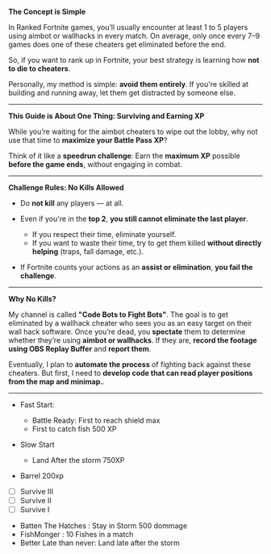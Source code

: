 **The Concept is Simple**

In Ranked Fortnite games, you’ll usually encounter at least 1 to 5 players using aimbot or wallhacks in every match. On average, only once every 7–9 games does one of these cheaters get eliminated before the end.

So, if you want to rank up in Fortnite, your best strategy is learning how **not to die to cheaters**.

Personally, my method is simple: **avoid them entirely**. If you're skilled at building and running away, let them get distracted by someone else.

---

**This Guide is About One Thing: Surviving and Earning XP**

While you’re waiting for the aimbot cheaters to wipe out the lobby, why not use that time to **maximize your Battle Pass XP**?

Think of it like a **speedrun challenge**:
Earn the **maximum XP** possible **before the game ends**, without engaging in combat.

---

**Challenge Rules: No Kills Allowed**

* Do **not kill** any players — at all.
* Even if you're in the **top 2**, **you still cannot eliminate the last player**.

  * If you respect their time, eliminate yourself.
  * If you want to waste their time, try to get them killed **without directly helping** (traps, fall damage, etc.).
* If Fortnite counts your actions as an **assist or elimination**, **you fail the challenge**.

---


**Why No Kills?**

My channel is called **"Code Bots to Fight Bots"**. The goal is to get eliminated by a wallhack cheater who sees you as an easy target on their wall hack software.
Once you’re dead, you **spectate** them to determine whether they’re using **aimbot or wallhacks**.
If they are, **record the footage using OBS Replay Buffer** and **report them**.

Eventually, I plan to **automate the process** of fighting back against these cheaters.
But first, I need to **develop code that can read player positions from the map and minimap.**.




 
------------------------------


- Fast Start:
  - Battle Ready: First to reach shield max
  - First to catch fish 500 XP
- Slow Start
  - Land After the storm 750XP

- Barrel 200xp
- [ ] Survive III
- [ ] Survive II
- [ ] Survive I

- Batten The Hatches : Stay in Storm 500 dommage
- FishMonger : 10 Fishes in a match
- Better Late than never: Land late after the storm
